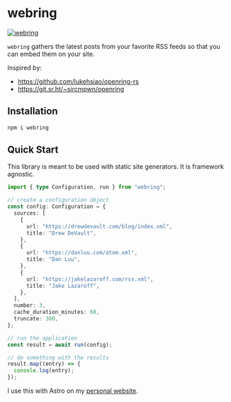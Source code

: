 # webring

[![webring](https://img.shields.io/npm/v/webring.svg)](https://www.npmjs.com/package/webring)

`webring` gathers the latest posts from your favorite RSS feeds so that you can embed them on your site.

Inspired by:

- https://github.com/lukehsiao/openring-rs
- https://git.sr.ht/~sircmpwn/openring

## Installation

```bash
npm i webring
```

## Quick Start

This library is meant to be used with static site generators. It is framework agnostic.

```typescript
import { type Configuration, run } from "webring";

// create a configuration object
const config: Configuration = {
  sources: [
    {
      url: "https://drewdevault.com/blog/index.xml",
      title: "Drew DeVault",
    },
    {
      url: "https://danluu.com/atom.xml",
      title: "Dan Luu",
    },
    {
      url: "https://jakelazaroff.com/rss.xml",
      title: "Jake Lazaroff",
    },
  ],
  number: 3,
  cache_duration_minutes: 60,
  truncate: 300,
};

// run the application
const result = await run(config);

// do something with the results
result.map((entry) => {
  console.log(entry);
});
```

I use this with Astro on my [personal website](https://github.com/shepherdjerred/sjer.red/blob/main/src/components/BlogWebring.astro#L17-L22).
